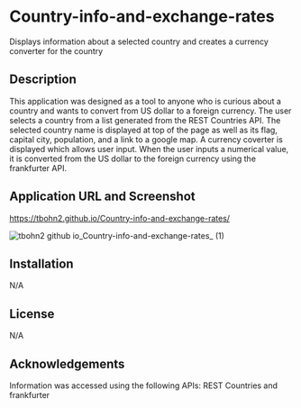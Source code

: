 # Country-info-and-exchange-rates

Displays information about a selected country and creates a currency converter for the country 

## Description

This application was designed as a tool to anyone who is curious about a country and wants to convert from US dollar to a foreign currency. The user selects a country from a list generated from the REST Countries API. The selected country name is displayed at top of the page as well as its flag, capital city, population, and a link to a google map. A currency coverter is displayed which allows user input. When the user inputs a numerical value, it is converted from the US dollar to the foreign currency using the frankfurter API.

## Application URL and Screenshot

https://tbohn2.github.io/Country-info-and-exchange-rates/

![tbohn2 github io_Country-info-and-exchange-rates_ (1)](https://user-images.githubusercontent.com/124842865/231046542-e3912b55-6db1-4bf3-b355-b9475cee8269.png)

## Installation

N/A

## License

N/A

## Acknowledgements

Information was accessed using the following APIs: REST Countries and frankfurter